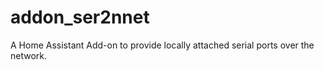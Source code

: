 # addon_ser2nnet

A Home Assistant Add-on to provide locally attached serial ports over the network.

